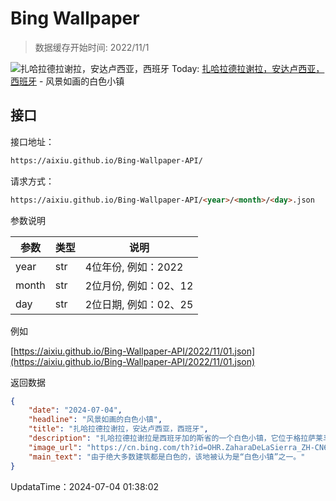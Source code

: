 # Bing Wallpaper

> 数据缓存开始时间: 2022/11/1

![扎哈拉德拉谢拉，安达卢西亚，西班牙](https://cn.bing.com/th?id=OHR.ZaharaDeLaSierra_ZH-CN6500182265_1920x1080.webp)
Today: [扎哈拉德拉谢拉，安达卢西亚，西班牙](https://cn.bing.com/th?id=OHR.ZaharaDeLaSierra_ZH-CN6500182265_1920x1080.webp) - 风景如画的白色小镇

## 接口

接口地址：

```html
https://aixiu.github.io/Bing-Wallpaper-API/
```

请求方式：

```html
https://aixiu.github.io/Bing-Wallpaper-API/<year>/<month>/<day>.json
```

参数说明

| 参数 | 类型 | 说明 |
| - | - | - |
| year | str | 4位年份, 例如：2022 |
| month | str | 2位月份, 例如：02、12 |
| day | str | 2位日期, 例如：02、25 |

例如

[https://aixiu.github.io/Bing-Wallpaper-API/2022/11/01.json](https://aixiu.github.io/Bing-Wallpaper-API/2022/11/01.json)

返回数据

```json
{
    "date": "2024-07-04",
    "headline": "风景如画的白色小镇",
    "title": "扎哈拉德拉谢拉，安达卢西亚，西班牙",
    "description": "扎哈拉德拉谢拉是西班牙加的斯省的一个白色小镇，它位于格拉萨莱马山脉自然公园内，毗邻扎哈拉-埃尔加斯托水库，在小镇的高处可以欣赏到水库绿松石般的壮丽景色。它还有美丽的鹅卵石街道网，保留着格拉纳达王国时期的布局。这片景观形成于安达卢斯时期，是王国之间商业交流和政治会议的战略要地。它悠久的历史和向现代城镇的演变可以追溯到16世纪。",
    "image_url": "https://cn.bing.com/th?id=OHR.ZaharaDeLaSierra_ZH-CN6500182265_1920x1080.webp",
    "main_text": "由于绝大多数建筑都是白色的，该地被认为是“白色小镇”之一。"
}
```

UpdataTime：2024-07-04 01:38:02
